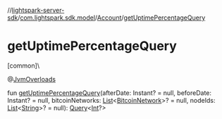 //[lightspark-server-sdk](../../../index.md)/[com.lightspark.sdk.model](../index.md)/[Account](index.md)/[getUptimePercentageQuery](get-uptime-percentage-query.md)

# getUptimePercentageQuery

[common]\

@[JvmOverloads](https://kotlinlang.org/api/latest/jvm/stdlib/kotlin.jvm/-jvm-overloads/index.html)

fun [getUptimePercentageQuery](get-uptime-percentage-query.md)(afterDate: Instant? = null, beforeDate: Instant? = null, bitcoinNetworks: [List](https://kotlinlang.org/api/latest/jvm/stdlib/kotlin.collections/-list/index.html)&lt;[BitcoinNetwork](../-bitcoin-network/index.md)&gt;? = null, nodeIds: [List](https://kotlinlang.org/api/latest/jvm/stdlib/kotlin.collections/-list/index.html)&lt;[String](https://kotlinlang.org/api/latest/jvm/stdlib/kotlin/-string/index.html)&gt;? = null): [Query](../../com.lightspark.sdk.requester/-query/index.md)&lt;[Int](https://kotlinlang.org/api/latest/jvm/stdlib/kotlin/-int/index.html)?&gt;
